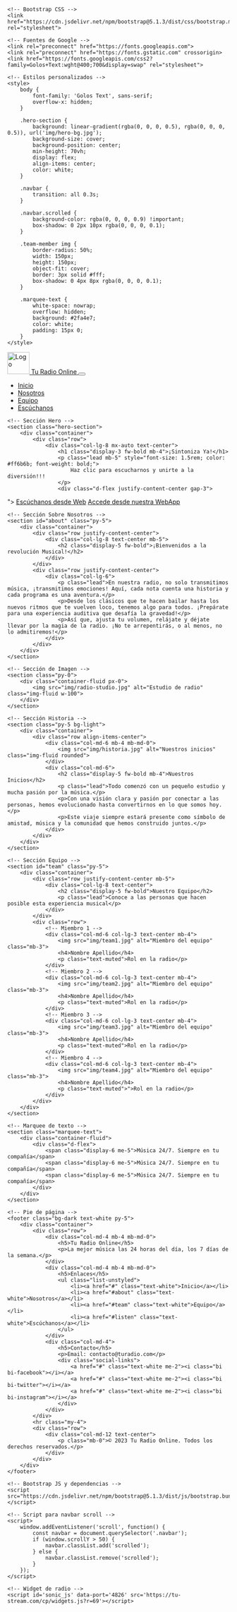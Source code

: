 <!DOCTYPE html>
<html lang="es">
<head>
    <meta charset="UTF-8">
    <meta name="viewport" content="width=device-width, initial-scale=1.0">
    <title>Tu Radio Online</title>
    <meta name="description" content="Disfruta de tu música favorita en línea con nuestro reproductor de radio. Variedad de géneros musicales al instante.">
    <link rel="shortcut icon" href="img/logo.png" type="image/x-icon">
    
    <!-- Bootstrap CSS -->
    <link href="https://cdn.jsdelivr.net/npm/bootstrap@5.1.3/dist/css/bootstrap.min.css" rel="stylesheet">
    
    <!-- Fuentes de Google -->
    <link rel="preconnect" href="https://fonts.googleapis.com">
    <link rel="preconnect" href="https://fonts.gstatic.com" crossorigin>
    <link href="https://fonts.googleapis.com/css2?family=Golos+Text:wght@400;700&display=swap" rel="stylesheet">
    
    <!-- Estilos personalizados -->
    <style>
        body {
            font-family: 'Golos Text', sans-serif;
            overflow-x: hidden;
        }
        
        .hero-section {
            background: linear-gradient(rgba(0, 0, 0, 0.5), rgba(0, 0, 0, 0.5)), url('img/hero-bg.jpg');
            background-size: cover;
            background-position: center;
            min-height: 70vh;
            display: flex;
            align-items: center;
            color: white;
        }
        
        .navbar {
            transition: all 0.3s;
        }
        
        .navbar.scrolled {
            background-color: rgba(0, 0, 0, 0.9) !important;
            box-shadow: 0 2px 10px rgba(0, 0, 0, 0.1);
        }
        
        .team-member img {
            border-radius: 50%;
            width: 150px;
            height: 150px;
            object-fit: cover;
            border: 3px solid #fff;
            box-shadow: 0 4px 8px rgba(0, 0, 0, 0.1);
        }
        
        .marquee-text {
            white-space: nowrap;
            overflow: hidden;
            background: #2fa4e7;
            color: white;
            padding: 15px 0;
        }
    </style>
</head>
<body>
    <!-- Barra de navegación -->
    <nav class="navbar navbar-expand-lg navbar-dark fixed-top">
        <div class="container">
            <a class="navbar-brand" href="#">
                <img src="img/logologo.png" alt="Logo" height="50" class="d-inline-block align-top">
                <span class="ms-2">Tu Radio Online</span>
            </a>
            <button class="navbar-toggler" type="button" data-bs-toggle="collapse" data-bs-target="#navbarNav">
                <span class="navbar-toggler-icon"></span>
            </button>
            <div class="collapse navbar-collapse" id="navbarNav">
                <ul class="navbar-nav ms-auto">
                    <li class="nav-item"><a class="nav-link active" href="#">Inicio</a></li>
                    <li class="nav-item"><a class="nav-link" href="#about">Nosotros</a></li>
                    <li class="nav-item"><a class="nav-link" href="#team">Equipo</a></li>
                    <li class="nav-item"><a class="nav-link" href="#listen">Escúchanos</a></li>
                </ul>
            </div>
        </div>
    </nav>

    <!-- Sección Hero -->
    <section class="hero-section">
        <div class="container">
            <div class="row">
                <div class="col-lg-8 mx-auto text-center">
                    <h1 class="display-3 fw-bold mb-4">¡Sintoniza Ya!</h1>
                    <p class="lead mb-5" style="font-size: 1.5rem; color: #ff6b6b; font-weight: bold;">
                        Haz clic para escucharnos y unirte a la diversión!!!
                    </p>
                    <div class="d-flex justify-content-center gap-3">
">
                        <a href="radio.html" class="btn btn-primary btn-lg px-4">Escúchanos desde Web</a>
                        <a href="webapp/index.html" class="btn btn-outline-light btn-lg px-4">Accede desde nuestra WebApp</a>
                    </div>
                </div>
            </div>
        </div>
    </section>

    <!-- Sección Sobre Nosotros -->
    <section id="about" class="py-5">
        <div class="container">
            <div class="row justify-content-center">
                <div class="col-lg-8 text-center mb-5">
                    <h2 class="display-5 fw-bold">¡Bienvenidos a la revolución Musical!</h2>
                </div>
            </div>
            <div class="row justify-content-center">
                <div class="col-lg-6">
                    <p class="lead">En nuestra radio, no solo transmitimos música, ¡transmitimos emociones! Aquí, cada nota cuenta una historia y cada programa es una aventura.</p>
                    <p>Desde los clásicos que te hacen bailar hasta los nuevos ritmos que te vuelven loco, tenemos algo para todos. ¡Prepárate para una experiencia auditiva que desafía la gravedad!</p>
                    <p>Así que, ajusta tu volumen, relájate y déjate llevar por la magia de la radio. ¡No te arrepentirás, o al menos, no lo admitiremos!</p>
                </div>
            </div>
        </div>
    </section>

    <!-- Sección de Imagen -->
    <section class="py-0">
        <div class="container-fluid px-0">
            <img src="img/radio-studio.jpg" alt="Estudio de radio" class="img-fluid w-100">
        </div>
    </section>

    <!-- Sección Historia -->
    <section class="py-5 bg-light">
        <div class="container">
            <div class="row align-items-center">
                <div class="col-md-6 mb-4 mb-md-0">
                    <img src="img/historia.jpg" alt="Nuestros inicios" class="img-fluid rounded">
                </div>
                <div class="col-md-6">
                    <h2 class="display-5 fw-bold mb-4">Nuestros Inicios</h2>
                    <p class="lead">Todo comenzó con un pequeño estudio y mucha pasión por la música.</p>
                    <p>Con una visión clara y pasión por conectar a las personas, hemos evolucionado hasta convertirnos en lo que somos hoy.</p>
                    <p>Este viaje siempre estará presente como símbolo de amistad, música y la comunidad que hemos construido juntos.</p>
                </div>
            </div>
        </div>
    </section>

    <!-- Sección Equipo -->
    <section id="team" class="py-5">
        <div class="container">
            <div class="row justify-content-center mb-5">
                <div class="col-lg-8 text-center">
                    <h2 class="display-5 fw-bold">Nuestro Equipo</h2>
                    <p class="lead">Conoce a las personas que hacen posible esta experiencia musical</p>
                </div>
            </div>
            <div class="row">
                <!-- Miembro 1 -->
                <div class="col-md-6 col-lg-3 text-center mb-4">
                    <img src="img/team1.jpg" alt="Miembro del equipo" class="mb-3">
                    <h4>Nombre Apellido</h4>
                    <p class="text-muted">Rol en la radio</p>
                </div>
                <!-- Miembro 2 -->
                <div class="col-md-6 col-lg-3 text-center mb-4">
                    <img src="img/team2.jpg" alt="Miembro del equipo" class="mb-3">
                    <h4>Nombre Apellido</h4>
                    <p class="text-muted">Rol en la radio</p>
                </div>
                <!-- Miembro 3 -->
                <div class="col-md-6 col-lg-3 text-center mb-4">
                    <img src="img/team3.jpg" alt="Miembro del equipo" class="mb-3">
                    <h4>Nombre Apellido</h4>
                    <p class="text-muted">Rol en la radio</p>
                </div>
                <!-- Miembro 4 -->
                <div class="col-md-6 col-lg-3 text-center mb-4">
                    <img src="img/team4.jpg" alt="Miembro del equipo" class="mb-3">
                    <h4>Nombre Apellido</h4>
                    <p class="text-muted">">Rol en la radio</p>
                </div>
            </div>
        </div>
    </section>

    <!-- Marquee de texto -->
    <section class="marquee-text">
        <div class="container-fluid">
            <div class="d-flex">
                <span class="display-6 me-5">Música 24/7. Siempre en tu compañía</span>
                <span class="display-6 me-5">Música 24/7. Siempre en tu compañía</span>
                <span class="display-6 me-5">Música 24/7. Siempre en tu compañía</span>
            </div>
        </div>
    </section>

    <!-- Pie de página -->
    <footer class="bg-dark text-white py-5">
        <div class="container">
            <div class="row">
                <div class="col-md-4 mb-4 mb-md-0">
                    <h5>Tu Radio Online</h5>
                    <p>La mejor música las 24 horas del día, los 7 días de la semana.</p>
                </div>
                <div class="col-md-4 mb-4 mb-md-0">
                    <h5>Enlaces</h5>
                    <ul class="list-unstyled">
                        <li><a href="#" class="text-white">Inicio</a></li>
                        <li><a href="#about" class="text-white">Nosotros</a></li>
                        <li><a href="#team" class="text-white">Equipo</a></li>
                        <li><a href="#listen" class="text-white">Escúchanos</a></li>
                    </ul>
                </div>
                <div class="col-md-4">
                    <h5>Contacto</h5>
                    <p>Email: contacto@turadio.com</p>
                    <div class="social-links">
                        <a href="#" class="text-white me-2"><i class="bi bi-facebook"></i></a>
                        <a href="#" class="text-white me-2"><i class="bi bi-twitter"></i></a>
                        <a href="#" class="text-white me-2"><i class="bi bi-instagram"></i></a>
                    </div>
                </div>
            </div>
            <hr class="my-4">
            <div class="row">
                <div class="col-md-12 text-center">
                    <p class="mb-0">© 2023 Tu Radio Online. Todos los derechos reservados.</p>
                </div>
            </div>
        </div>
    </footer>

    <!-- Bootstrap JS y dependencias -->
    <script src="https://cdn.jsdelivr.net/npm/bootstrap@5.1.3/dist/js/bootstrap.bundle.min.js"></script>
    
    <!-- Script para navbar scroll -->
    <script>
        window.addEventListener('scroll', function() {
            const navbar = document.querySelector('.navbar');
            if (window.scrollY > 50) {
                navbar.classList.add('scrolled');
            } else {
                navbar.classList.remove('scrolled');
            }
        });
    </script>
    
    <!-- Widget de radio -->
    <script id='sonic_js' data-port='4826' src='https://tu-stream.com/cp/widgets.js?r=69'></script>
</body>
</html>
